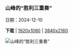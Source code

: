 ### 山峰的“胜利三重奏”

日期：2024-12-10

**下载**  |  [1920x1080](https://cn.bing.com/th?id=OHR.DolomitesSky_ZH-CN9299967785_1920x1080.jpg)  |  [3840x2160](https://cn.bing.com/th?id=OHR.DolomitesSky_ZH-CN9299967785_UHD.jpg)

![山峰的“胜利三重奏”](https://cn.bing.com/th?id=OHR.DolomitesSky_ZH-CN9299967785_1920x1080.jpg "拉瓦雷多三峰山,意大利 (© Daniel Maran/Getty Images)")

